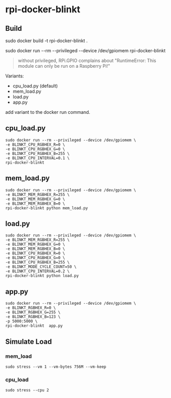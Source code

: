 # rpi-docker-blinkt

## Build

sudo docker build -t rpi-docker-blinkt .

sudo docker run --rm --privileged --device /dev/gpiomem rpi-docker-blinkt

> without privileged, RPi.GPIO complains about "RuntimeError: This module can only be run on a Raspberry Pi!"

Variants:
- cpu_load.py (default)
- mem_load.py
- load.py
- app.py

add variant to the docker run command.

## cpu_load.py

```
sudo docker run --rm --privileged --device /dev/gpiomem \
-e BLINKT_CPU_RGBHEX_R=0 \
-e BLINKT_CPU_RGBHEX_G=0 \
-e BLINKT_CPU_RGBHEX_B=255 \
-e BLINKT_CPU_INTERVAL=0.1 \
rpi-docker-blinkt
```

## mem_load.py

```
sudo docker run --rm --privileged --device /dev/gpiomem \
-e BLINKT_MEM_RGBHEX_R=255 \
-e BLINKT_MEM_RGBHEX_G=0 \
-e BLINKT_MEM_RGBHEX_B=0 \
rpi-docker-blinkt python mem_load.py
```

## load.py

```
sudo docker run --rm --privileged --device /dev/gpiomem \
-e BLINKT_MEM_RGBHEX_R=255 \
-e BLINKT_MEM_RGBHEX_G=0 \
-e BLINKT_MEM_RGBHEX_B=0 \
-e BLINKT_CPU_RGBHEX_R=0 \
-e BLINKT_CPU_RGBHEX_G=0 \
-e BLINKT_CPU_RGBHEX_B=255 \
-e BLINKT_MODE_CYCLE_COUNT=50 \
-e BLINKT_CPU_INTERVAL=0.2 \
rpi-docker-blinkt python load.py
```

## app.py

```
sudo docker run --rm --privileged --device /dev/gpiomem \
-e BLINKT_RGBHEX_R=0 \
-e BLINKT_RGBHEX_G=255 \
-e BLINKT_RGBHEX_B=123 \
-p 5000:5000 \
rpi-docker-blinkt  app.py
```

## Simulate Load

### mem_load

```
sudo stress --vm 1 --vm-bytes 756M --vm-keep
```

### cpu_load

```
sudo stress --cpu 2
```